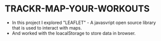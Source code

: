 # TRACKR-MAP-YOUR-WORKOUTS
- In this project I explored "LEAFLET" - A javasvript open source library that is used to interact with maps.
- And worked with the loacalStorage to store data in browser.
